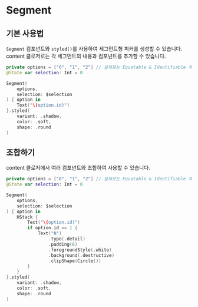 # Segment
## 기본 사용법

`Segment` 컴포넌트와 `styled()`를 사용하여 세그먼트형 피커를 생성할 수 있습니다.
content 클로저로는 각 세그먼트의 내용과 컴포넌트를 추가할 수 있습니다.
```swift
private options = ["0", "1", "2"] // 실제로는 Equatable & Identifiable 채택 필요
@State var selection: Int = 0

Segment(
    options,
    selection: $selection
) { option in
    Text("\(option.id)")
}.styled(
    variant: .shadow,
    color: .soft,
    shape: .round
)
```

## 조합하기
content 클로저에서 여러 컴포넌트와 조합하여 사용할 수 있습니다.
```swift
private options = ["0", "1", "2"] // 실제로는 Equatable & Identifiable 채택 필요
@State var selection: Int = 0

Segment(
    options,
    selection: $selection
) { option in
    HStack {
        Text("\(option.id)")
        if option.id == 1 {
            Text("N")
                .typo(.detail)
                .padding(6)
                .foregroundStyle(.white)
                .background(.destructive)
                .clipShape(Circle())
        }
    }
}.styled(
    variant: .shadow,
    color: .soft,
    shape: .round
)
```
